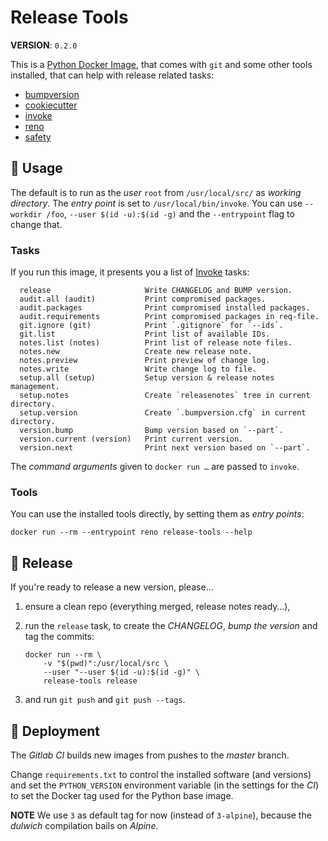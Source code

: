 # Release Tools

**VERSION**: `0.2.0`

This is a [Python Docker Image][], that comes with `git` and some other tools
installed, that can help with release related tasks:

- [bumpversion]
- [cookiecutter]
- [invoke]
- [reno]
- [safety]

## :children_crossing: Usage

The default is to run as the _user_ `root` from `/usr/local/src/` as _working
directory_. The _entry point_ is set to `/usr/local/bin/invoke`. You can use
`--workdir /foo`, `--user $(id -u):$(id -g)` and the `--entrypoint` flag to
change that.

### Tasks

If you run this image, it presents you a list of [Invoke] tasks:

```
  release                     Write CHANGELOG and BUMP version.
  audit.all (audit)           Print compromised packages.
  audit.packages              Print compromised installed packages.
  audit.requirements          Print compromised packages in req-file.
  git.ignore (git)            Print `.gitignore` for `--ids`.
  git.list                    Print list of available IDs.
  notes.list (notes)          Print list of release note files.
  notes.new                   Create new release note.
  notes.preview               Print preview of change log.
  notes.write                 Write change log to file.
  setup.all (setup)           Setup version & release notes management.
  setup.notes                 Create `releasenotes` tree in current directory.
  setup.version               Create `.bumpversion.cfg` in current directory.
  version.bump                Bump version based on `--part`.
  version.current (version)   Print current version.
  version.next                Print next version based on `--part`.
```

The _command arguments_ given to `docker run …` are passed to `invoke`.

### Tools

You can use the installed tools directly, by setting them as _entry points_:

```shell
docker run --rm --entrypoint reno release-tools --help
```

## :bookmark: Release

If you're ready to release a new version, please…

1. ensure a clean repo (everything merged, release notes ready…),

2. run the `release` task, to create the _CHANGELOG_, _bump the version_
   and tag the commits:

   ```shell
   docker run --rm \
       -v "$(pwd)":/usr/local/src \
       --user "--user $(id -u):$(id -g)" \
       release-tools release
   ```

3. and run `git push` and `git push --tags`.

## :rocket: Deployment

The _Gitlab CI_ builds new images from pushes to the _master_ branch.

Change `requirements.txt` to control the installed software (and versions) and
set the `PYTHON_VERSION` environment variable (in the settings for the _CI_) to
set the Docker tag used for the Python base image.

**NOTE** We use `3` as default tag for now (instead of `3-alpine`), because the
_dulwich_ compilation bails on _Alpine_.

[bumpversion]: https://github.com/c4urself/bump2version
[cookiecutter]: https://pypi.org/project/cookiecutter/
[invoke]: https://pypi.org/project/invoke/
[python docker image]: https://hub.docker.com/_/python
[reno]: https://pypi.org/project/reno/
[safety]: https://pypi.org/project/safety/
